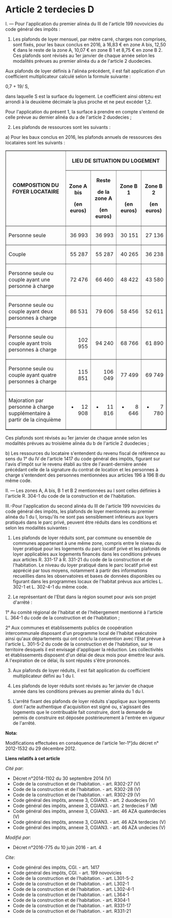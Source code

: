 # Article 2 terdecies D

I. ― Pour l'application du premier alinéa du III de l'article 199 novovicies du code général des impôts : 

1. Les plafonds de loyer mensuel, par mètre carré, charges non comprises, sont fixés, pour les baux conclus en 2016, à 16,83
€ en zone A bis, 12,50 € dans le reste de la zone A, 10,07 € en zone B 1 et 8,75 € en zone B 2. Ces plafonds sont révisés au
1er janvier de chaque année selon les modalités prévues au premier alinéa du a de l'article 2 duodecies. 

Aux plafonds de loyer définis à l'alinéa précédent, il est fait application d'un coefficient multiplicateur calculé selon la
formule suivante : 

0,7 + 19/ S, 

dans laquelle S est la surface du logement. Le coefficient ainsi obtenu est arrondi à la deuxième décimale la plus proche et
ne peut excéder 1,2. 

Pour l'application du présent 1, la surface à prendre en compte s'entend de celle prévue au dernier alinéa du a de l'article
2 duodecies ; 

2. Les plafonds de ressources sont les suivants : 

a) Pour les baux conclus en 2016, les plafonds annuels de ressources des locataires sont les suivants : 

<table border="1">
  <tbody>
    <tr>
      <th rowspan="2">

COMPOSITION DU FOYER LOCATAIRE 

</th>
      <th colspan="4">

LIEU DE SITUATION DU LOGEMENT 

</th>
    </tr>
    <tr>
      <th>

Zone A bis 

(en euros) 

</th>
      <th>

Reste 

de la zone A 

(en euros) 

</th>
      <th>

Zone B 1 

(en euros) 

</th>
      <th>

Zone B 2 

(en euros) 

</th>
    </tr>
    <tr>
      <td align="left" valign="middle">

Personne seule 

</td>
      <td valign="middle" align="right">

36 993 

</td>
      <td valign="middle" align="right">

36 993 

</td>
      <td align="right" valign="middle">

30 151 

</td>
      <td align="right" valign="middle">

27 136 

</td>
    </tr>
    <tr>
      <td valign="middle" align="left">

Couple 

</td>
      <td valign="middle" align="right">

55 287 

</td>
      <td align="right" valign="middle">

55 287 

</td>
      <td valign="middle" align="right">

40 265 

</td>
      <td align="right" valign="middle">

36 238 

</td>
    </tr>
    <tr>
      <td valign="middle" align="left">

Personne seule ou couple ayant une personne à charge 

</td>
      <td align="right" valign="middle">

72 476 

</td>
      <td valign="middle" align="right">

66 460 

</td>
      <td valign="middle" align="right">

48 422 

</td>
      <td align="right" valign="middle">

43 580 

</td>
    </tr>
    <tr>
      <td valign="middle" align="left">

Personne seule ou couple ayant deux personnes à charge 

</td>
      <td align="right" valign="middle">

86 531 

</td>
      <td align="right" valign="middle">

79 606 

</td>
      <td valign="middle" align="right">

58 456 

</td>
      <td align="right" valign="middle">

52 611 

</td>
    </tr>
    <tr>
      <td valign="middle" align="left">

Personne seule ou couple ayant trois personnes à charge 

</td>
      <td align="right" valign="middle">

102 955 

</td>
      <td valign="middle" align="right">

94 240 

</td>
      <td align="right" valign="middle">

68 766 

</td>
      <td align="right" valign="middle">

61 890 

</td>
    </tr>
    <tr>
      <td align="left" valign="middle">

Personne seule ou couple ayant quatre personnes à charge 

</td>
      <td align="right" valign="middle">

115 851 

</td>
      <td valign="middle" align="right">

106 049 

</td>
      <td align="right" valign="middle">

77 499 

</td>
      <td align="right" valign="middle">

69 749 

</td>
    </tr>
    <tr>
      <td align="left" valign="middle">

Majoration par personne à charge supplémentaire à partir de la cinquième 

</td>
      <td align="right" valign="middle">

+ 12 908 

</td>
      <td valign="middle" align="right">

+ 11 816 

</td>
      <td align="right" valign="middle">

+ 8 646 

</td>
      <td align="right" valign="middle">

+ 7 780</td>
    </tr>
  </tbody>
</table>

Ces plafonds sont révisés au 1er janvier de chaque année selon les modalités prévues au troisième alinéa du b de l'article 2
duodecies ; 

b) Les ressources du locataire s'entendent du revenu fiscal de référence au sens du 1° du IV de l'article 1417 du code
général des impôts, figurant sur l'avis d'impôt sur le revenu établi au titre de l'avant-dernière année précédant celle de la
signature du contrat de location et les personnes à charge s'entendent des personnes mentionnées aux articles 196 à 196 B du
même code. 

II. ― Les zones A, A bis, B 1 et B 2 mentionnées au I sont celles définies à l'article R. 304-1 du code de la construction et
de l'habitation. 

III.-Pour l'application du second alinéa du III de l'article 199 novovicies du code général des impôts, les plafonds de loyer
mentionnés au premier alinéa du 1 du I, lorsqu'ils ne sont pas sensiblement inférieurs aux loyers pratiqués dans le parc
privé, peuvent être réduits dans les conditions et selon les modalités suivantes : 

1. Les plafonds de loyer réduits sont, par commune ou ensemble de communes appartenant à une même zone, compris entre le
niveau du loyer pratiqué pour les logements du parc locatif privé et les plafonds de loyer applicables aux logements financés
dans les conditions prévues aux articles R. 331-17 à R. 331-21 du code de la construction et de l'habitation. Le niveau du
loyer pratiqué dans le parc locatif privé est apprécié par tous moyens, notamment à partir des informations recueillies dans
les observatoires et bases de données disponibles ou figurant dans les programmes locaux de l'habitat prévus aux articles L.
302-1 et L. 302-4-1 du même code. 

2. Le représentant de l'Etat dans la région soumet pour avis son projet d'arrêté : 

1° Au comité régional de l'habitat et de l'hébergement mentionné à l'article L. 364-1 du code de la construction et de
l'habitation ; 

2° Aux communes et établissements publics de coopération intercommunale disposant d'un programme local de l'habitat
exécutoire ainsi qu'aux départements qui ont conclu la convention avec l'Etat prévue à l'article L. 301-5-2 du code de la
construction et de l'habitation, sur le territoire desquels il est envisagé d'appliquer la réduction. Les collectivités et
établissements disposent d'un délai de deux mois pour émettre leur avis. A l'expiration de ce délai, ils sont réputés s'être
prononcés. 

3. Aux plafonds de loyer réduits, il est fait application du coefficient multiplicateur défini au 1 du I. 

4. Les plafonds de loyer réduits sont révisés au 1er janvier de chaque année dans les conditions prévues au premier alinéa du
1 du I. 

5. L'arrêté fixant des plafonds de loyer réduits s'applique aux logements dont l'acte authentique d'acquisition est signé ou,
s'agissant des logements que le contribuable fait construire, dont la demande de permis de construire est déposée
postérieurement à l'entrée en vigueur de l'arrêté.

**Nota:**

Modifications effectuées en conséquence de l'article 1er-1°]du décret n° 2012-1532 du 29 décembre 2012.

**Liens relatifs à cet article**

_Cité par_:

  - Décret n°2014-1102 du 30 septembre 2014 (V)
  - Code de la construction et de l'habitation. - art. R302-27 (V)
  - Code de la construction et de l'habitation. - art. R302-28 (V)
  - Code de la construction et de l'habitation. - art. R302-29 (V)
  - Code général des impôts, annexe 3, CGIAN3. - art. 2 duodecies (V)
  - Code général des impôts, annexe 3, CGIAN3. - art. 2 terdecies F (M)
  - Code général des impôts, annexe 3, CGIAN3. - art. 46 AZA quaterdecies (V)
  - Code général des impôts, annexe 3, CGIAN3. - art. 46 AZA terdecies (V)
  - Code général des impôts, annexe 3, CGIAN3. - art. 46 AZA undecies (V)

_Modifié par_:

  - Décret n°2016-775 du 10 juin 2016 - art. 4

_Cite_:

  - Code général des impôts, CGI. - art. 1417
  - Code général des impôts, CGI. - art. 199 novovicies
  - Code de la construction et de l'habitation. - art. L301-5-2
  - Code de la construction et de l'habitation. - art. L302-1
  - Code de la construction et de l'habitation. - art. L302-4-1
  - Code de la construction et de l'habitation. - art. L364-1
  - Code de la construction et de l'habitation. - art. R304-1
  - Code de la construction et de l'habitation. - art. R331-17
  - Code de la construction et de l'habitation. - art. R331-21
